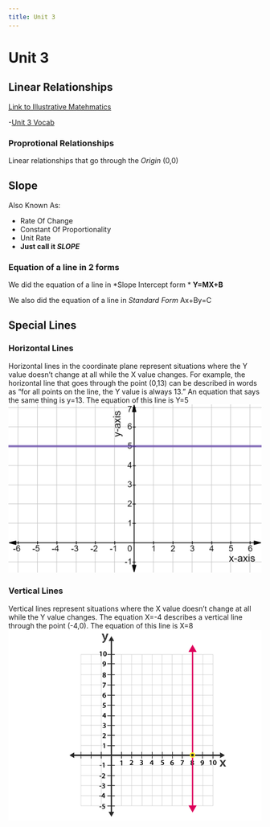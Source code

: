 ```yaml
---
title: Unit 3
---
```

# Unit 3
## Linear Relationships
[Link to Illustrative Matehmatics](https://im.kendallhunt.com/MS/students/3/3/index.html)

-[Unit 3 Vocab](Unit3/Unit3Vocab.md)

### Proprotional Relationships
Linear relationships that go through the *Origin* (0,0)

## Slope
Also Known As:
- Rate Of Change
- Constant Of Proportionality
- Unit Rate
- **Just call it *SLOPE***

### Equation of a line in 2 forms
We did the equation of a line in *Slope Intercept form *
**Y=MX+B**


We also did the equation of a line in *Standard Form*
Ax+By=C

## Special Lines
### Horizontal Lines
Horizontal lines in the coordinate plane represent situations where the Y value doesn’t change at all while the X value changes. For example, the horizontal line that goes through the point (0,13) can be described in words as “for all points on the line, the Y value is always 13.” An equation that says the same thing is y=13.
The equation of this line is Y=5
![](/Unit3/attatchments/Pasted%20image%2020211206082559.png)

### Vertical Lines
Vertical lines represent situations where the X value doesn’t change at all while the Y value changes. The equation X=-4 describes a vertical line through the point (-4,0).
The equation of this line is X=8
![](/Unit3/attatchments/Pasted%20image%2020211206082636.png)

